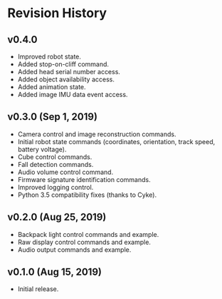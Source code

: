 Revision History
================

v0.4.0
------
- Improved robot state.
- Added stop-on-cliff command.
- Added head serial number access.
- Added object availability access.
- Added animation state.
- Added image IMU data event access.

v0.3.0 (Sep 1, 2019)
--------------------
- Camera control and image reconstruction commands.
- Initial robot state commands (coordinates, orientation, track speed, battery voltage).
- Cube control commands.
- Fall detection commands.
- Audio volume control command.
- Firmware signature identification commands.
- Improved logging control.
- Python 3.5 compatibility fixes (thanks to Cyke).

v0.2.0 (Aug 25, 2019)
---------------------
- Backpack light control commands and example.
- Raw display control commands and example.
- Audio output commands and example.

v0.1.0 (Aug 15, 2019)
---------------------
- Initial release.
